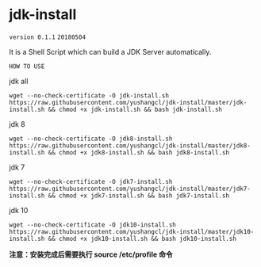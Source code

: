# jdk-install
`version 0.1.1`
`20180504`

It is a Shell Script which can build a JDK Server automatically.

`HOW TO USE`

jdk all
```
wget --no-check-certificate -O jdk-install.sh https://raw.githubusercontent.com/yushangcl/jdk-install/master/jdk-install.sh && chmod +x jdk-install.sh && bash jdk-install.sh
```
jdk 8

```
wget --no-check-certificate -O jdk8-install.sh https://raw.githubusercontent.com/yushangcl/jdk-install/master/jdk8-install.sh && chmod +x jdk8-install.sh && bash jdk8-install.sh
```

jdk 7
```
wget --no-check-certificate -O jdk7-install.sh https://raw.githubusercontent.com/yushangcl/jdk-install/master/jdk7-install.sh && chmod +x jdk7-install.sh && bash jdk7-install.sh
```

jdk 10 
```
wget --no-check-certificate -O jdk10-install.sh https://raw.githubusercontent.com/yushangcl/jdk-install/master/jdk10-install.sh && chmod +x jdk10-install.sh && bash jdk10-install.sh
```

**注意：安装完成后需要执行 source /etc/profile 命令**
